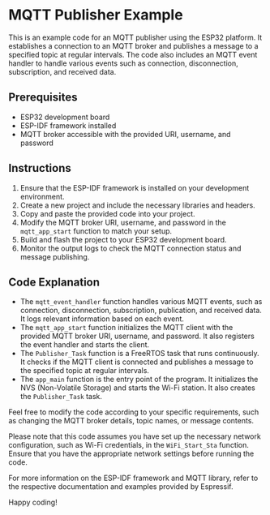 # MQTT Publisher Example

This is an example code for an MQTT publisher using the ESP32 platform. It establishes a connection to an MQTT broker and publishes a message to a specified topic at regular intervals. The code also includes an MQTT event handler to handle various events such as connection, disconnection, subscription, and received data.

## Prerequisites

- ESP32 development board
- ESP-IDF framework installed
- MQTT broker accessible with the provided URI, username, and password

## Instructions

1. Ensure that the ESP-IDF framework is installed on your development environment.
2. Create a new project and include the necessary libraries and headers.
3. Copy and paste the provided code into your project.
4. Modify the MQTT broker URI, username, and password in the `mqtt_app_start` function to match your setup.
5. Build and flash the project to your ESP32 development board.
6. Monitor the output logs to check the MQTT connection status and message publishing.

## Code Explanation

- The `mqtt_event_handler` function handles various MQTT events, such as connection, disconnection, subscription, publication, and received data. It logs relevant information based on each event.
- The `mqtt_app_start` function initializes the MQTT client with the provided MQTT broker URI, username, and password. It also registers the event handler and starts the client.
- The `Publisher_Task` function is a FreeRTOS task that runs continuously. It checks if the MQTT client is connected and publishes a message to the specified topic at regular intervals.
- The `app_main` function is the entry point of the program. It initializes the NVS (Non-Volatile Storage) and starts the Wi-Fi station. It also creates the `Publisher_Task` task.

Feel free to modify the code according to your specific requirements, such as changing the MQTT broker details, topic names, or message contents.

Please note that this code assumes you have set up the necessary network configuration, such as Wi-Fi credentials, in the `WiFi_Start_Sta` function. Ensure that you have the appropriate network settings before running the code.

For more information on the ESP-IDF framework and MQTT library, refer to the respective documentation and examples provided by Espressif.

Happy coding!